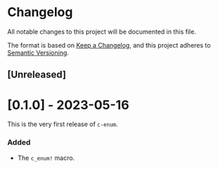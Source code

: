 # Changelog

All notable changes to this project will be documented in this file.

The format is based on [Keep a Changelog](https://keepachangelog.com/en/1.0.0/),
and this project adheres to [Semantic Versioning](https://semver.org/spec/v2.0.0.html).

## [Unreleased]

# [0.1.0] - 2023-05-16
This is the very first release of `c-enum`.

### Added
- The `c_enum!` macro.
